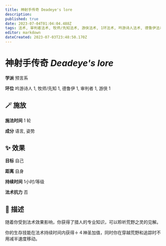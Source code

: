 ```yaml
---
title: 神射手传奇 Deadeye's lore
description: 
published: true
date: 2023-07-04T01:04:04.488Z
tags: 法术, 审判者法术, 牧师/先知法术, 游侠法术, 1环法术, 吟游诗人法术, 德鲁伊法术, 预言系
editor: markdown
dateCreated: 2023-07-03T23:48:50.170Z
---
```


# **神射手传奇** *Deadeye's lore*

**学派** 预言系 

**环位** 吟游诗人 1, 牧师/先知 1, 德鲁伊 1, 审判者 1, 游侠 1

## 🪄 施放

**施法时间** 1 轮

**成分** 语言, 姿势

## ✨ 效果 

**目标** 自己 

**距离** 自身  

**持续时间** 1小时/等级 

**法术抗力** 否

## 📖 描述

随着你受到法术效果影响，你获得了猎人的专业知识，可以聆听荒野之灵的见解。

你的生存技能在法术持续时间内获得＋４神圣加值，同时你在穿越荒野和追踪时不用减半速度移动。
    